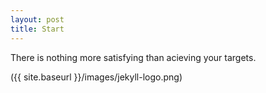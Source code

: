 ```yaml
---
layout: post
title: Start
---
```


There is nothing more satisfying than acieving your targets.

({{ site.baseurl }}/images/jekyll-logo.png)
